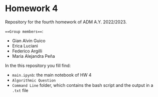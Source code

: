 # Homework 4
Repository for the fourth homework of ADM A.Y. 2022/2023.

`==Group members==`:
- Gian Alvin Guico
- Erica Luciani
- Federico Argilli
- Maria Alejandra Peña

In the this repository you fill find:
- `main.ipynb`: the main notebook of HW 4
- `Algorithmic Question`
- `Command Line` folder, which contains the bash script and the output in a `.txt` file
